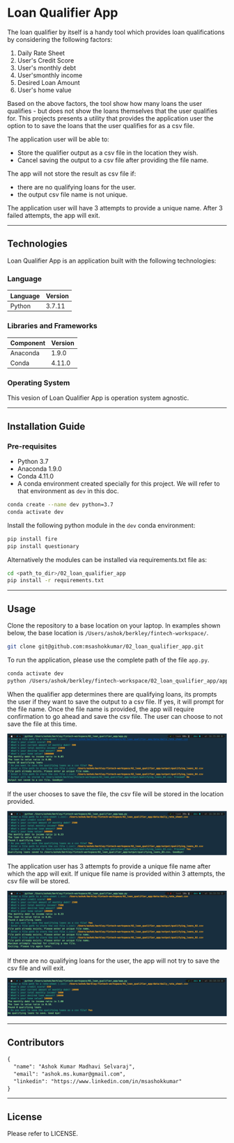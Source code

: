 # Loan Qualifier App

The loan qualifier by itself is a handy tool which provides loan qualifications by considering the following factors:

1. Daily Rate Sheet
2. User's Credit Score
3. User's monthly debt
4. User'smonthly income
5. Desired Loan Amount
6. User's home value

Based on the above factors, the tool show how many loans the user qualifies - but does not show the loans themselves
that the user qualifies for. This projects presents a utility that provides the application user the option to to save 
the loans that the user qualifies for as a csv file.

The application user will be able to:
- Store the qualifier output as a csv file in the location they wish.
- Cancel saving the output to a csv file after providing the file name.

The app will not store the result as csv file if:
- there are no qualifying loans for the user.
- the output csv file name is not unique. 

The application user will have 3 attempts to provide a unique name. After 3 failed attempts, the app will exit.

---

## Technologies

Loan Qualifier App is an application built with the following technologies:

### Language

| Language      | Version       |
| ------------- |---------------|
| Python        | 3.7.11        |
### Libraries and Frameworks

| Component      | Version       |
| ------------- |---------------|
| Anaconda        | 1.9.0        |
| Conda        | 4.11.0       |

### Operating System

This vesion of Loan Qualifier App is operation system agnostic.

---

## Installation Guide

### Pre-requisites

- Python 3.7
- Anaconda 1.9.0
- Conda 4.11.0
- A conda environment created specially for this project.  We will refer to that environment as `dev` in this doc.

```bash
conda create --name dev python=3.7
conda activate dev
```

Install the following python module in the `dev` conda environment:

```bash
pip install fire
pip install questionary
```

Alternatively the modules can be installed via requirements.txt file as:

```bash
cd <path_to_dir>/02_loan_qualifier_app
pip install -r requirements.txt
```

---

## Usage

Clone the repository to a base location on your laptop. In examples shown below, the base location is
`/Users/ashok/berkley/fintech-workspace/`. 

```bash
git clone git@github.com:msashokkumar/02_loan_qualifier_app.git
```

To run the application, please use the complete path of the file `app.py`. 

```bash
conda activate dev
python /Users/ashok/berkley/fintech-workspace/02_loan_qualifier_app/app.py
```

When the qualifier app determines there are qualifying loans, its prompts the user if they want to save the output to a 
csv file. If yes, it will prompt for the file name. Once the file name is provided, the app will require confirmation to go
ahead and save the csv file. The user can choose to not save the file at this time.

![Opt out of saving](/media/images/qualifying_loans_out_out_save.png?raw=true "User can opt out of saving the csv file even after providing the file name.")

If the user chooses to save the file, the csv file will be stored in the location provided.

![Qualifying Loans](/media/images/qualifying_loans_unique_path.png?raw=true "File saved when there are qualifying loans and unqiue file name provided.")

The application user has 3 attempts fo provide a unique file name after which the app will exit. If unique file name is
provided within 3 attempts, the csv file will be stored.

![Unique Filename Required](/media/images/qualifying_loans_unique_path_attempts_failed.png?raw=true "3 failed attempts of providing a unique name will result in app exiting.")

If there are no qualifying loans for the user, the app will not try to save the csv file and will exit.

![No Qualifying Loans](/media/images/no_qualifying_loans.png?raw=true "Files not saves when there are no qualifying loans.")

---
## Contributors

```markdown
{
  "name": "Ashok Kumar Madhavi Selvaraj",
  "email": "ashok.ms.kumar@gmail.com",
  "linkedin": "https://www.linkedin.com/in/msashokkumar"
}
```
---

## License

Please refer to LICENSE.
